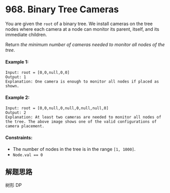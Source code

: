 # 968. Binary Tree Cameras

You are given the `root` of a binary tree. We install cameras on the tree nodes where each camera at a node can monitor its parent, itself, and its immediate children.

Return *the minimum number of cameras needed to monitor all nodes of the tree*.

 

#### Example 1:

```
Input: root = [0,0,null,0,0]
Output: 1
Explanation: One camera is enough to monitor all nodes if placed as shown.
```

#### Example 2:

```
Input: root = [0,0,null,0,null,0,null,null,0]
Output: 2
Explanation: At least two cameras are needed to monitor all nodes of the tree. The above image shows one of the valid configurations of camera placement.
```

#### Constraints:

+ The number of nodes in the tree is in the range `[1, 1000]`.
+ `Node.val == 0`

## 解题思路

树形 DP
